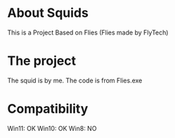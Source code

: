 # About Squids
This is a Project Based on Flies (Flies made by FlyTech)
# The project
The squid is by me.
The code is from Flies.exe
# Compatibility
Win11: OK
Win10: OK
Win8: NO
